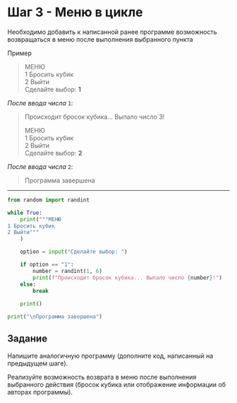 # Шаг 3 - Меню в цикле

Необходимо добавить к написанной ранее программе возможность возвращаться в меню после выполнения выбранного пункта

Пример 

> МЕНЮ  
> 1 Бросить кубик  
> 2 Выйти  
> Сделайте выбор: **1**

_После ввода числа_ `1`:

> Происходит бросок кубика... Выпало число 3!  
>
> МЕНЮ  
> 1 Бросить кубик  
> 2 Выйти  
> Сделайте выбор: **2**

_После ввода числа_ `2`:

> Программа завершена 

---

```python
from random import randint

while True:
    print("""МЕНЮ
1 Бросить кубик
2 Выйти"""
    )

    option = input("Сделайте выбор: ")

    if option == "1":
        number = randint(1, 6)
        print(f"Происходит бросок кубика... Выпало число {number}!")
    else:
        break
    
    print()

print("\nПрограмма завершена") 
```

## Задание 

Напишите аналогичную программу (дополните код, написанный на предыдущем шаге).

Реализуйте возможность возврата в меню после выполнения выбранного действия (бросок кубика или отображение информации об авторах программы). 